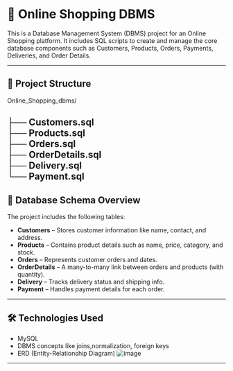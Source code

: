 # 🛒 Online Shopping DBMS

This is a Database Management System (DBMS) project for an Online Shopping platform. It includes SQL scripts to create and manage the core database components such as Customers, Products, Orders, Payments, Deliveries, and Order Details.

---

## 📁 Project Structure

Online_Shopping_dbms/

├── Customers.sql  
├── Products.sql  
├── Orders.sql  
├── OrderDetails.sql  
├── Delivery.sql  
└── Payment.sql
---

## 🧱 Database Schema Overview

The project includes the following tables:

- **Customers** – Stores customer information like name, contact, and address.
- **Products** – Contains product details such as name, price, category, and stock.
- **Orders** – Represents customer orders and dates.
- **OrderDetails** – A many-to-many link between orders and products (with quantity).
- **Delivery** – Tracks delivery status and shipping info.
- **Payment** – Handles payment details for each order.

---

## 🛠️ Technologies Used

- MySQL
- DBMS concepts like joins,normalization, foreign keys
- ERD (Entity-Relationship Diagram)
  ![image](https://github.com/user-attachments/assets/01172f52-747b-45dd-8d64-84ec90bb2582)


---

